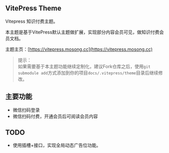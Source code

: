 ## VitePress Theme 

Vitepress 知识付费主题。

本主题是基于VitePress默认主题做扩展，实现部分内容会员可见，做知识付费会员文档。

主题主页：[https://vitepress.mosong.cc](https://vitepress.mosong.cc)

>提示：    
>如果需要基于本主题功能继续定制化，建议Fork仓库之后，使用`git submodule add`方式添加到你的项目`docs/.vitepress/theme`目录后继续修改。


## 主要功能

- 微信扫码登录
- 微信扫码付费，开通会员后可阅读会员内容


## TODO

- 使用插槽+接口，实现全局动态广告位功能。

